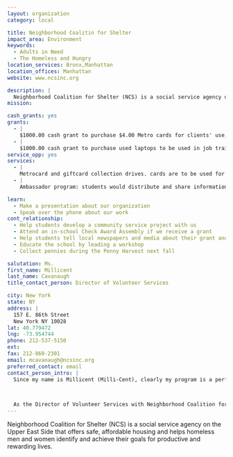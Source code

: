 ```yaml
---
layout: organization
category: local

title: Neighborhood Coalitin for Shelter
impact_area: Environment
keywords: 
  - Adults in Need
  - The Homeless and Hungry
location_services: Bronx,Manhattan
location_offices: Manhattan
website: www.ncsinc.org

description: |
  Neighborhood Coalition for Shelter (NCS) is a social service agency on the Upper East Side that offers safe, affordable housing and helps homeless men and women identify and achieve their goals for productive and rewarding lives.
mission: 

cash_grants: yes
grants: 
  - |
    $1000.00 cash grant to purchase $4.00 Metro cards for clients' use, to attend medical, housing, benefit and employment appointments.
  - |
    $1000.00 cash grant to purchase used laptops to be used in job training program for vocational clients seeking to return to the workforce.
service_opp: yes
services: 
  - |
    Metrocard and giftcard collection drives. cards are to be used for client travel. Purchase of necessities and incentives to participate in training programs.
  - |
    Ambassador program: students would distribute and share information about NCS client's needs (jobs, donations, housing) with neighboring businesses.

learn: 
  - Make a presentation about our organization
  - Speak over the phone about our work
cont_relationship: 
  - Help students develop a community service project with us
  - Attend an in-school Check Award Assembly if we receive a grant
  - Help students tell local newspapers and media about their grant and/or project with us
  - Educate the school by leading a workshop
  - Collect pennies during the Penny Harvest next fall

salutation: Ms.
first_name: Millicent
last_name: Cavanaugh
title_contact_person: Director of Volunteer Services

city: New York
state: NY
address: |
  157 E. 86th Street  
  New York NY 10028
lat: 40.779472
lng: -73.954744
phone: 212-537-5150
ext: 
fax: 212-860-2301
email: mcavanaugh@ncsinc.org
preferred_contact: email
contact_person_intro: |
  Since my name is Millicent (Milli-Cent), clearly my program is a perfect partner for Penny Harvest?.

  

  As the Director of Volunteer Services with Neighborhood Coalition for Shelter, I specialize in securing resources--volunteers, donations, services-- for homeless and formerly homeless clients who haven't the money, skills, training, or physical well-being to get the things that they need for a better life.
---
```

Neighborhood Coalition for Shelter (NCS) is a social service agency on the Upper East Side that offers safe, affordable housing and helps homeless men and women identify and achieve their goals for productive and rewarding lives.
